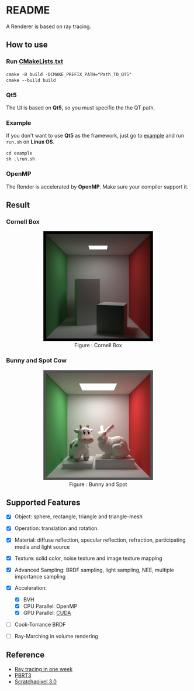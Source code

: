 # README

A Renderer is based on ray tracing.

## How to use

### Run [CMakeLists.txt](CMakeLists.txt)

````shell
cmake -B build -DCMAKE_PREFIX_PATH="Path_TO_QT5"
cmake --build build
````
### Qt5

The UI is based on **Qt5**, so you must specific the the QT path.

### Example

If you don't want to use **Qt5** as the framework, just go to [example](./example) and run `run.sh` on **Linux OS**.

```shell
cd example
sh .\run.sh
```

### OpenMP

The Render is accelerated by **OpenMP**. Make sure your compiler support it.

## Result

### Cornell Box

<div align="center">
    <img src="./assets/default.png" width="300" title="Cornell Box">
    <div style="">
        Figure : Cornell Box
    </div>
</div>

### Bunny and Spot Cow

<div align="center">
    <img src="./assets/zoom.png" width="300" title="Bunny">
    <div style="">
        Figure : Bunny and Spot
    </div>
</div>

## Supported Features

- [x] Object:  sphere, rectangle, triangle and triangle-mesh 
- [x] Operation:  translation and rotation.
- [x] Material: diffuse reflection, specular reflection, refraction, participating media and light source
- [x] Texture: solid color, noise texture and image texture mapping
- [x] Advanced Sampling: BRDF sampling, light sampling, NEE, multiple importance sampling
- [x] Acceleration:
  - [x] BVH
  - [x] CPU Parallel: OpenMP
  - [x] GPU Parallel: [CUDA](https://github.com/Rainzor/Renderer-CUDA)
- [ ] Cook-Torrance BRDF
- [ ] Ray-Marching in volume rendering


## Reference

- [Ray tracing in one week](https://raytracing.github.io/)
- [PBRT3](https://pbr-book.org/3ed-2018/contents)
- [Scratchapixel 3.0](https://www.scratchapixel.com/index.html)
